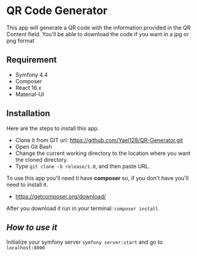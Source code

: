 # **QR Code Generator**

This app will generate a QR code with the information provided in the QR Content field. You'll be able to download the code if you want in a jpg or png format

## **Requirement**

- Symfony 4.4
- Composer
- React 16.x
- Material-UI

## **Installation**

Here are the steps to install this app.

- Clone it from GIT url: https://github.com/Yael128/QR-Generator.git
- Open Git Bash
- Change the current working directory to the location where you want the cloned directory.
- Type ```git clone -b release/1.0```, and then paste URL.

To use this app you'll need ti have **composer** so, if you don't have you'll need to install it.

- https://getcomposer.org/download/

After you download it run in your terminal: ```composer install```

## *How to use it*

Initialize your symfony server ```symfony server:start``` and go to ```localhost:8000```
